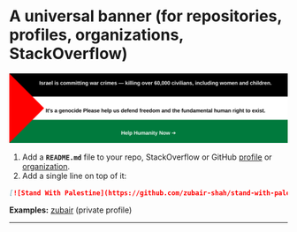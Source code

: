 # A universal banner (for repositories, profiles, organizations, StackOverflow)

[![Stand With Palestine](https://github.com/standforhumanity/stand-with-palestine/blob/main/Banners/Banner1.svg)](https://stand-with-palestine.vercel.app)

1. Add a **`README.md`** file to your repo, StackOverflow or GitHub [profile](https://docs.github.com/en/account-and-profile/setting-up-and-managing-your-github-profile/customizing-your-profile/managing-your-profile-readme) or [organization](https://docs.github.com/en/organizations/collaborating-with-groups-in-organizations/customizing-your-organizations-profile).
2. Add a single line on top of it:

```md
[![Stand With Palestine](https://github.com/zubair-shah/stand-with-palestine/blob/main/Banners/Banner1.svg)](https://stand-with-palestine.vercel.app)
```

**Examples:** [zubair](https://github.com/zubair-shah) (private profile)

---
